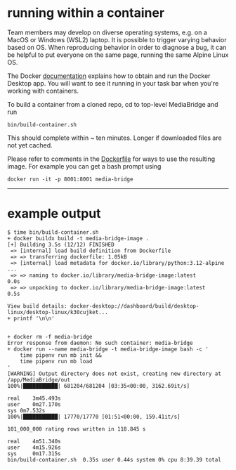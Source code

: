# running within a container

Team members may develop on diverse operating systems,
e.g. on a MacOS or Windows (WSL2) laptop.
It is possible to trigger varying behavior based on OS.
When reproducing behavior in order to diagnose a bug,
it can be helpful to put everyone on the same page,
running the same Alpine Linux OS.

The Docker
[documentation](https://docs.docker.com/get-started/get-docker/)
explains how to obtain and run the Docker Desktop app.
You will want to see it running in your task bar
when you're working with containers.

To build a container from a cloned repo, cd to top-level MediaBridge and run
```
bin/build-container.sh
```
This should complete within ~ ten minutes.
Longer if downloaded files are not yet cached.

Please refer to comments in the
[Dockerfile](https://github.com/noisebridge/MediaBridge/blob/main/Dockerfile)
for ways to use the resulting image.
For example you can get a bash prompt using
```
docker run -it -p 8001:8001 media-bridge
```

----

# example output

```
$ time bin/build-container.sh
+ docker buildx build -t media-bridge-image .
[+] Building 3.5s (12/12) FINISHED
 => [internal] load build definition from Dockerfile
 => => transferring dockerfile: 1.05kB
 => [internal] load metadata for docker.io/library/python:3.12-alpine
...
 => => naming to docker.io/library/media-bridge-image:latest                                                                   0.0s
 => => unpacking to docker.io/library/media-bridge-image:latest                                                                0.5s

View build details: docker-desktop://dashboard/build/desktop-linux/desktop-linux/k30cujket...
+ printf '\n\n'


+ docker rm -f media-bridge
Error response from daemon: No such container: media-bridge
+ docker run --name media-bridge -t media-bridge-image bash -c '
    time pipenv run mb init &&
    time pipenv run mb load
'
[WARNING] Output directory does not exist, creating new directory at /app/MediaBridge/out
100%|███████████| 681204/681204 [03:35<00:00, 3162.69it/s]

real	3m45.493s
user	0m27.170s
sys	0m7.532s
100%|███████████| 17770/17770 [01:51<00:00, 159.41it/s]

101_000_000 rating rows written in 118.845 s

real    4m51.340s
user    4m15.926s
sys     0m17.315s
bin/build-container.sh  0.35s user 0.44s system 0% cpu 8:39.39 total
```
